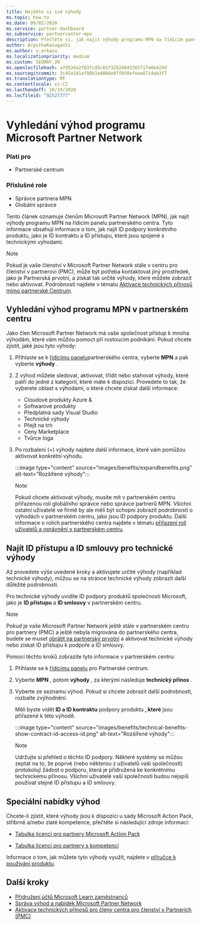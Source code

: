 ```yaml
---
title: Najděte si své výhody
ms.topic: how-to
ms.date: 09/02/2020
ms.service: partner-dashboard
ms.subservice: partnercenter-mpn
description: Přečtěte si, jak najít výhody programu MPN na řídicím panelu partnerského centra. Obsahuje informace o tom, jak najít ID vašeho přístupu a ID smlouvy pro technické výhody.
author: ArpithaKanuganti
ms.author: v-arkanu
ms.localizationpriority: medium
ms.custom: SEOMAY.20
ms.openlocfilehash: a7d53da2f83fcd5c85732b24843365717e66429d
ms.sourcegitcommit: 3c45a181ef86b3a4866e97fb50efeae8714ab3f7
ms.translationtype: MT
ms.contentlocale: cs-CZ
ms.lasthandoff: 10/19/2020
ms.locfileid: "92527777"
---
```

# <a name="locate-your-microsoft-partner-network-benefits"></a>Vyhledání výhod programu Microsoft Partner Network 

### <a name="applies-to"></a>Platí pro

- Partnerské centrum

### <a name="appropriate-roles"></a>Příslušné role

- Správce partnera MPN
- Globální správce

Tento článek oznamuje členům Microsoft Partner Network (MPN), jak najít výhody programu MPN na řídicím panelu partnerského centra. Tyto informace obsahují informace o tom, jak najít ID podpory konkrétního produktu, jako je ID kontraktu a ID přístupu, které jsou spojené s technickými výhodami.

>[!NOTE]
> Pokud je vaše členství v Microsoft Partner Network stále v centru pro členství v partnerovi (PMC), může být potřeba kontaktovat jiný prostředek, jako je Partnerská prvotní, a získat tak určité výhody, které můžete zobrazit nebo aktivovat. Podrobnosti najdete v tématu [Aktivace technických přínosů mimo partnerské Centrum](partner-membership-center-tech-benefits-activate.md).

## <a name="find-your-mpn-benefits-in-partner-center"></a>Vyhledání výhod programu MPN v partnerském centru

Jako člen Microsoft Partner Network má vaše společnost přístup k mnoha výhodám, které vám můžou pomoct při rostoucím podnikání. Pokud chcete zjistit, jaké jsou tyto výhody:

1. Přihlaste se k [řídicímu panelu](https://partner.microsoft.com/dashboard/home)partnerského centra, vyberte **MPN** a pak vyberte **výhody** .

2. Z výhod můžete sledovat, aktivovat, třídit nebo stahovat výhody, které patří do jedné z kategorií, které máte k dispozici. Provedete to tak, že vyberete oblast s výhodami, o které chcete získat další informace:

   - Cloudové produkty Azure &
   - Softwarové produkty
   - Předplatná sady Visual Studio
   - Technické výhody
   - Přejít na trh
   - Ceny Marketplace
   - Tvůrce loga

3. Po rozbalení (+) výhody najdete další informace, které vám pomůžou aktivovat konkrétní výhodu.

   :::image type="content" source="images/benefits/expandbenefits.png" alt-text="Rozšířené výhody":::

   > [!NOTE]
   > Pokud chcete aktivovat výhody, musíte mít v partnerském centru přiřazenou roli globálního správce nebo správce partnerů MPN. Všichni ostatní uživatelé ve firmě by ale měli být schopni zobrazit podrobnosti o výhodách v partnerském centru, jako jsou ID podpory produktu. Další informace o rolích partnerského centra najdete v tématu [přiřazení rolí uživatelů a oprávnění v partnerském centru](permissions-overview.md).

## <a name="find-access-id-and-contract-id-for-technical-benefits"></a>Najít ID přístupu a ID smlouvy pro technické výhody

Až provedete výše uvedené kroky a aktivujete určité výhody (například technické výhody), můžou se na stránce technické výhody zobrazit další důležité podrobnosti.

Pro technické výhody uvidíte ID podpory produktů společnosti Microsoft, jako je **ID přístupu** a **ID smlouvy** v partnerském centru.

>[!NOTE]
> Pokud je vaše Microsoft Partner Network ještě stále v partnerském centru pro partnery (PMC) a ještě nebyla migrována do partnerského centra, budete se muset [obrátit na partnerský prvotní](partner-membership-center-tech-benefits-activate.md) a aktivovat technické výhody nebo získat ID přístupu k podpoře a ID smlouvy.

 Pomocí těchto kroků zobrazíte tyto informace v partnerském centru:

1. Přihlaste se k [řídicímu panelu](https://partner.microsoft.com/dashboard/home) pro Partnerské centrum.

2. Vyberte **MPN** , potom **výhody** , za kterými následuje **technický přínos** .

3. Vyberte ze seznamu výhod. Pokud si chcete zobrazit další podrobnosti, rozbalte zvýhodnění. 

   Měli byste vidět **ID a ID kontraktu** podpory produktu **, které** jsou přiřazené k této výhodě.  

   :::image type="content" source="images/benefits/technical-benefits-show-contract-id-access-id.png" alt-text="Rozšířené výhody":::

   > [!NOTE]
   > Udržujte si přehled o těchto ID podpory. Některé systémy se můžou zeptat na to, že poprvé (nebo některou z uživatelů vaší společnosti) protokolují žádost o podporu, která je přidružená ke konkrétnímu technickému přínosu. Všichni uživatelé vaší společnosti budou nejspíš používat stejné ID přístupu a ID smlouvy.

## <a name="specific-benefit-offers"></a>Speciální nabídky výhod

Chcete-li zjistit, které výhody jsou k dispozici u sady Microsoft Action Pack, stříbrné a/nebo zlaté kompetence, přečtěte si následující zdroje informací:

- [Tabulka licencí pro partnery Microsoft Action Pack](https://assetsprod.microsoft.com/mpn/MPN-MAPS-Software-IUR-License-Table.xlsx)

- [Tabulka licencí pro partnery s kompetencí](https://assetsprod.microsoft.com/mpn-maps-software-iur-competency-license-table.docx)

Informace o tom, jak můžete tyto výhody využít, najdete v [příručce k používání produktu](https://assets.microsoft.com/MPN-MAPS-Product-Usage-Guide.pdf).

## <a name="next-steps"></a>Další kroky

- [Přidružení účtů Microsoft Learn zaměstnanců](ms-learn-associate.md)
- [Správa výhod a nabídek Microsoft Partner Network](manage-your-partner-network-benefits.md)
- [Aktivace technických přínosů pro členy centra pro členství v Partnerích (PMC)](partner-membership-center-tech-benefits-activate.md)